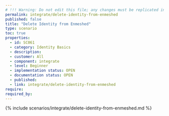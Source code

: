 ```yaml
---
# !!! Warning: Do not edit this file; any changes must be replicated in Excel !!!
permalink: integrate/delete-identity-from-enmeshed
published: false
title: "Delete Identity from Enmeshed"
type: scenario
toc: true
properties:
  - id: SC061
  - category: Identity Basics
  - description:
  - customer: All
  - component: integrate
  - level: Beginner
  - implementation status: OPEN
  - documentation status: OPEN
  - published:
  - link: integrate/delete-identity-from-enmeshed
require:
required_by:
---
```


{% include scenarios/integrate/delete-identity-from-enmeshed.md %}
